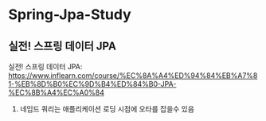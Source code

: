 # Spring-Jpa-Study

## 실전! 스프링 데이터 JPA
실전! 스프링 데이터 JPA: https://www.inflearn.com/course/%EC%8A%A4%ED%94%84%EB%A7%81-%EB%8D%B0%EC%9D%B4%ED%84%B0-JPA-%EC%8B%A4%EC%A0%84


1. 네임드 쿼리는 애플리케이션 로딩 시점에 오타를 잡을수 있음